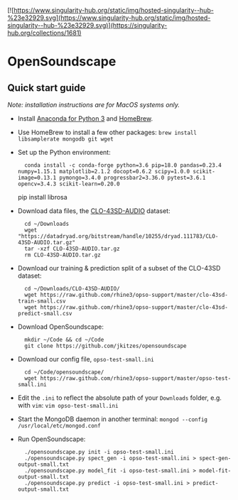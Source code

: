 [![https://www.singularity-hub.org/static/img/hosted-singularity--hub-%23e32929.svg](https://www.singularity-hub.org/static/img/hosted-singularity--hub-%23e32929.svg)](https://singularity-hub.org/collections/1681)

# OpenSoundscape

## Quick start guide

*Note: installation instructions are for MacOS systems only.*

* Install [Anaconda for Python 3](https://www.anaconda.com/download/#macos) and [HomeBrew](https://brew.sh/).
* Use HomeBrew to install a few other packages: `brew install libsamplerate mongodb git wget`
* Set up the Python environment:

        conda install -c conda-forge python=3.6 pip=18.0 pandas=0.23.4 numpy=1.15.1 matplotlib=2.1.2 docopt=0.6.2 scipy=1.0.0 scikit-image=0.13.1 pymongo=3.4.0 progressbar2=3.36.0 pytest=3.6.1 opencv=3.4.3 scikit-learn=0.20.0

	pip install librosa

* Download data files, the [CLO-43SD-AUDIO](https://datadryad.org/resource/doi:10.5061/dryad.j2t92) dataset:

        cd ~/Downloads
        wget "https://datadryad.org/bitstream/handle/10255/dryad.111783/CLO-43SD-AUDIO.tar.gz"
        tar -xzf CLO-43SD-AUDIO.tar.gz
        rm CLO-43SD-AUDIO.tar.gz
        

* Download our training & prediction split of a subset of the CLO-43SD dataset:
    
        cd ~/Downloads/CLO-43SD-AUDIO/
        wget https://raw.github.com/rhine3/opso-support/master/clo-43sd-train-small.csv
        wget https://raw.github.com/rhine3/opso-support/master/clo-43sd-predict-small.csv


* Download OpenSoundscape: 

        mkdir ~/Code && cd ~/Code
        git clone https://github.com/jkitzes/opensoundscape


* Download our config file, `opso-test-small.ini`
        
        cd ~/Code/opensoundscape/
        wget https://raw.github.com/rhine3/opso-support/master/opso-test-small.ini  
        
  
* Edit the `.ini` to reflect the absolute path of your `Downloads` folder, e.g. with `vim`: `vim opso-test-small.ini`
* Start the MongoDB daemon in another terminal: `mongod --config /usr/local/etc/mongod.conf`
* Run OpenSoundscape:

        ./opensoundscape.py init -i opso-test-small.ini 
        ./opensoundscape.py spect_gen -i opso-test-small.ini > spect-gen-output-small.txt
        ./opensoundscape.py model_fit -i opso-test-small.ini > model-fit-output-small.txt
        ./opensoundscape.py predict -i opso-test-small.ini > predict-output-small.txt
